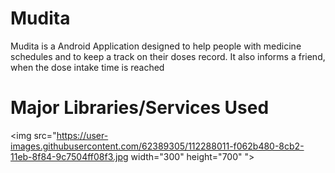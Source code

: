 # Mudita 
Mudita is a Android Application designed to help people with medicine schedules and to keep a track on their doses record. It also informs a friend, when the dose intake time is   reached
# Major Libraries/Services Used
<img src="https://user-images.githubusercontent.com/62389305/112288011-f062b480-8cb2-11eb-8f84-9c7504ff08f3.jpg width="300" height="700" ">





